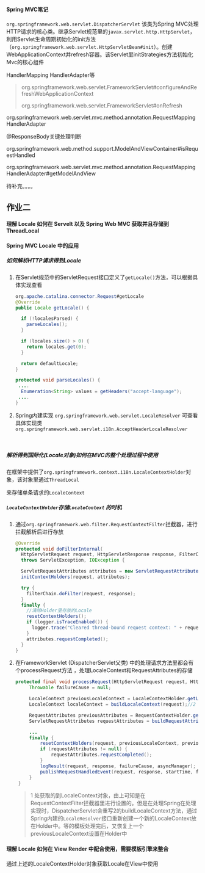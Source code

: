 #### Spring MVC笔记

`org.springframework.web.servlet.DispatcherServlet` 该类为Spring MVC处理HTTP请求的核心类。继承Servlet规范里的`javax.servlet.http.HttpServlet`，利用Servlet生命周期初始化的init方法（`org.springframework.web.servlet.HttpServletBean#init`）。创建WebApplicationContext并refresh容器。该Servlet里initStrategies方法初始化Mvc的核心组件

HandlerMapping HandlerAdapter等



> org.springframework.web.servlet.FrameworkServlet#configureAndRefreshWebApplicationContext
>
> org.springframework.web.servlet.FrameworkServlet#onRefresh

org.springframework.web.servlet.mvc.method.annotation.RequestMappingHandlerAdapter



@ResponseBody关键处理判断

org.springframework.web.method.support.ModelAndViewContainer#isRequestHandled

org.springframework.web.servlet.mvc.method.annotation.RequestMappingHandlerAdapter#getModelAndView

待补充。。。。



## 作业二

#### 理解 Locale 如何在 Servelt 以及 Spring Web MVC 获取并且存储到 ThreadLocal

#### Spring MVC Locale 中的应用

##### 如何解析HTTP请求得到Locale

1. 在Servlet规范中的ServletRequest接口定义了`getLocale()`方法，可以根据具体实现查看

   ```JAVA
   org.apache.catalina.connector.Request#getLocale
   @Override
   public Locale getLocale() {

     if (!localesParsed) {
       parseLocales();
     }

     if (locales.size() > 0) {
       return locales.get(0);
     }

     return defaultLocale;
   }

   protected void parseLocales() {
   	....
     Enumeration<String> values = getHeaders("accept-language");
   	....
   }
   ```

2. Spring内建实现 `org.springframework.web.servlet.LocaleResolver`  可查看具体实现类`org.springframework.web.servlet.i18n.AcceptHeaderLocaleResolver`

   ​

##### 解析得到国际化(Locale对象)如何在MVC的整个处理过程中使用

在框架中提供了`org.springframework.context.i18n.LocaleContextHolder`对象，该对象里通过`ThreadLocal`

来存储单条请求的`LocaleContext` 



##### `LocaleContextHolder`存储`LocaleContext` 的时机

1. 通过`org.springframework.web.filter.RequestContextFilter`拦截器，进行拦截解析后进行存放

   ```java
   @Override
   protected void doFilterInternal(
     HttpServletRequest request, HttpServletResponse response, FilterChain filterChain)
     throws ServletException, IOException {

     ServletRequestAttributes attributes = new ServletRequestAttributes(request, response);
     initContextHolders(request, attributes);

     try {
       filterChain.doFilter(request, response);
     }
     finally {
       //清除Holder里存放的Locale
       resetContextHolders();
       if (logger.isTraceEnabled()) {
         logger.trace("Cleared thread-bound request context: " + request);
       }
       attributes.requestCompleted();
     }
   }
   ```

2. 在FrameworkServlet (DispatcherServlet父类) 中的处理请求方法里都会有个processRequest方法 ，处理LocaleContext和RequestAttributes的存储

   ```JAVA
   protected final void processRequest(HttpServletRequest request, HttpServletResponse response) throws ServletException, IOException {
   		Throwable failureCause = null;

   		LocaleContext previousLocaleContext = LocaleContextHolder.getLocaleContext();//1
   		LocaleContext localeContext = buildLocaleContext(request);//2

   		RequestAttributes previousAttributes = RequestContextHolder.getRequestAttributes();
   		ServletRequestAttributes requestAttributes = buildRequestAttributes(request, response, previousAttributes);

   		...
   		finally {
   			resetContextHolders(request, previousLocaleContext, previousAttributes);
   			if (requestAttributes != null) {
   				requestAttributes.requestCompleted();
   			}
   			logResult(request, response, failureCause, asyncManager);
   			publishRequestHandledEvent(request, response, startTime, failureCause);
   		}
   	}
   ```

   > 1 处获取的到LocaleContext对象，由上可知是在 RequestContextFilter拦截器里进行设置的。但是在处理Spring在处理实现时，DispatcherServlet会重写2的buildLocaleContext方法，通过Spring内建的`LocaleResolver`接口重新创建一个新的LocaleContext放在Holder中。等的模板处理完后，又恢复上一个previousLocaleContext设置在Holder中



#### 理解 Locale 如何在 View Render 中配合使用，需要模板引擎来整合

通过上述的LocaleContextHolder对象获取Locale在View中使用






